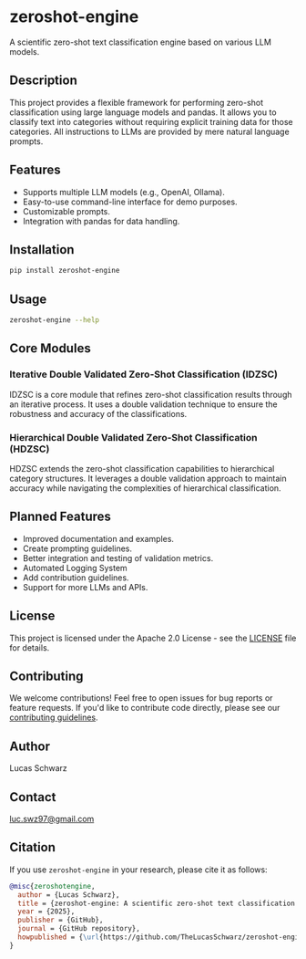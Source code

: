 # zeroshot-engine

A scientific zero-shot text classification engine based on various LLM models.

## Description

This project provides a flexible framework for performing zero-shot classification using large language models and pandas. It allows you to classify text into categories without requiring explicit training data for those categories. All instructions to LLMs are provided by mere natural language prompts. 

## Features

*   Supports multiple LLM models (e.g., OpenAI, Ollama).
*   Easy-to-use command-line interface for demo purposes.
*   Customizable prompts.
*   Integration with pandas for data handling.

## Installation

```bash
pip install zeroshot-engine
```

## Usage

```bash
zeroshot-engine --help
```

## Core Modules

### Iterative Double Validated Zero-Shot Classification (IDZSC)

IDZSC is a core module that refines zero-shot classification results through an iterative process. It uses a double validation technique to ensure the robustness and accuracy of the classifications.

### Hierarchical Double Validated Zero-Shot Classification (HDZSC)

HDZSC extends the zero-shot classification capabilities to hierarchical category structures. It leverages a double validation approach to maintain accuracy while navigating the complexities of hierarchical classification.

## Planned Features

*   Improved documentation and examples.
*   Create prompting guidelines.
*   Better integration and testing of validation metrics.
*   Automated Logging System
*   Add contribution guidelines.
*   Support for more LLMs and APIs.

## License

This project is licensed under the Apache 2.0 License - see the [LICENSE](LICENSE) file for details.

## Contributing

We welcome contributions! Feel free to open issues for bug reports or feature requests. If you'd like to contribute code directly, please see our [contributing guidelines](CONTRIBUTING.md).

## Author

Lucas Schwarz

## Contact

luc.swz97@gmail.com

## Citation

If you use `zeroshot-engine` in your research, please cite it as follows:

```bibtex
@misc{zeroshotengine,
  author = {Lucas Schwarz},
  title = {zeroshot-engine: A scientific zero-shot text classification engine based on various LLM models},
  year = {2025},
  publisher = {GitHub},
  journal = {GitHub repository},
  howpublished = {\url{https://github.com/TheLucasSchwarz/zeroshot-engine}}
}
```